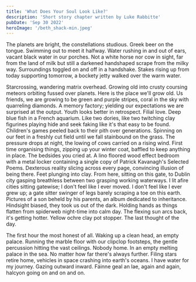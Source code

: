 ```yaml
---
title: 'What Does Your Soul Look Like?'
description: 'Short story chapter written by Luke Rabbitte'
pubDate: 'Sep 30 2022'
heroImage: '/beth_shack-min.jpeg'
---
```


The planets are bright, the constellations studious. Greek beer on the tongue. Swimming out to meet it halfway. Water rushing in and out of ears, vacant black water in our porches. Not a white horse nor cow in sight, far from the land of milk but still a darkened handshaped scrape from the milky way. Surroundings toggled on and off in a handshake. Stakes rising up from today supporting tomorrow, a bockety jetty walked over the warm water.

Starcrossing, wandering matrix overhead. Growing old into crusty coursing meteors orbiting fussed over planets. Here is the place we'll grow old. Us friends, we are growing to be green and purple stripes, coral in the sky with quarreling diamonds. A memory factory; yielding our expectations we are surprised at the output. Youth looks better in retrospect. Filial love. Deep blue fish in a French aquarium. Like two dories, like two twitching clay figurines playing hide and seek faking like it's that easy to be found. Children's games peeled back to their pith over generations. Spinning on our feet in a freshly cut field until we fall stainbound on the grass. The pressure drops at night, the lowing of cows carried on a rising wind. First time organising things, zipping up your winter coat, baffled to keep anything in place. The bedsides you cried at. A lino floored wood effect bedroom with a metal locker containing a single copy of Patrick Kavanagh's Selected Poems. Dexterous reality slicing across every page, convincing illusion of being there. Feet plunging into clay. From here, sitting on this gate, to Dublin city gasping breathless between two grasping working waterways. I lit afire cities sitting gatewise; I don't feel like I ever moved. I don't feel like I ever grew up; a gate sitter swinger of legs barely scraping a toe on this earth. Pictures of a son beheld by his parents, an album dedicated to inheritance. Hindsight biased, they took us out of the dark. Holding hands as things flatten from spiderweb night-time into calm day. The flexing sun arcs back, it's getting hotter. Yellow ochre clay pot stopper. The last thought of the day.

The first hour the most honest of all. Waking up a clean head, an empty palace. Running the marble floor with our clipclop footsteps, the gentle percussion hitting the vast ceilings. Nobody home. In an empty melting palace in the sea. No matter how far there's always further. Filing stars retire home, vehicles in space crashing into earth's oceans. I have water for my journey. Gazing outward inward. Fáinne geal an lae, again and again, halcyon going on and on and on.